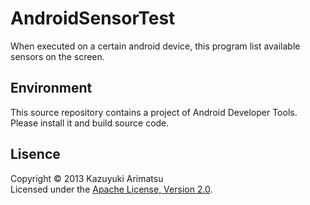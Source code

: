 AndroidSensorTest
=================

When executed on a certain android device, this program list available sensors on the screen.

Environment
------

This source repository contains a project of Android Developer Tools.
Please install it and build source code.

Lisence
------

Copyright &copy; 2013 Kazuyuki Arimatsu  
Licensed under the [Apache License, Version 2.0][Apache].

[Apache]: http://www.apache.org/licenses/LICENSE-2.0
